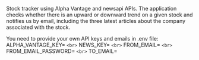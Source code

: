 Stock tracker using Alpha Vantage and newsapi APIs.
The application checks whether there is an upward or downward trend on a given stock and notifies us by email, including the three latest articles about the company associated with the stock.

You need to provide your own API keys and emails in .env file:
ALPHA_VANTAGE_KEY=  `<br>`
NEWS_KEY=  `<br>`
FROM_EMAIL=  `<br>`
FROM_EMAIL_PASSWORD=   `<br>`
TO_EMAIL=

        
